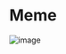 # Meme
![image](https://github.com/RadhiRasho/BST-Algos/assets/54078496/bee9ccd0-bb55-49d1-a483-261bdb472eb5)
